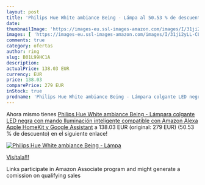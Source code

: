 ```yaml
---
layout: post
title: 'Philips Hue White ambiance Being - Lámpa al 50.53 % de descuento'
date: 
thumbnailImage: 'https://images-eu.ssl-images-amazon.com/images/I/31ji2yLL-CL._SL200_.jpg'
images: [ 'https://images-eu.ssl-images-amazon.com/images/I/31ji2yLL-CL._SL200_.jpg' ]
comments: true
category: ofertas
author: ring
slug: B01L99HC1A
description:
actualPrice: 138.03 EUR
currency: EUR
price: 138.03
comparePrice: 279 EUR
inStock: true
prodname: 'Philips Hue White ambiance Being - Lámpara colgante LED negra con mando  Iluminación inteligente  compatible con Amazon Alexa  Apple HomeKit y Google Assistant'
---
```


Ahora mismo tienes [Philips Hue White ambiance Being - Lámpara colgante LED negra con mando  Iluminación inteligente  compatible con Amazon Alexa  Apple HomeKit y Google Assistant](https://www.amazon.es/dp/B01L99HC1A/?tag=tolees-21) a 138.03 EUR (original: 279 EUR) (50.53 %  de descuento) en el siguiente enlace!

[![Philips Hue White ambiance Being - Lámpa](https://images-eu.ssl-images-amazon.com/images/I/31ji2yLL-CL._SL200_.jpg)](https://www.amazon.es/dp/B01L99HC1A/?tag=tolees-21)

[Visítala!!!](https://www.amazon.es/dp/B01L99HC1A/?tag=tolees-21)

Links participate in Amazon Associate program and might generate a comission on qualifying sales
